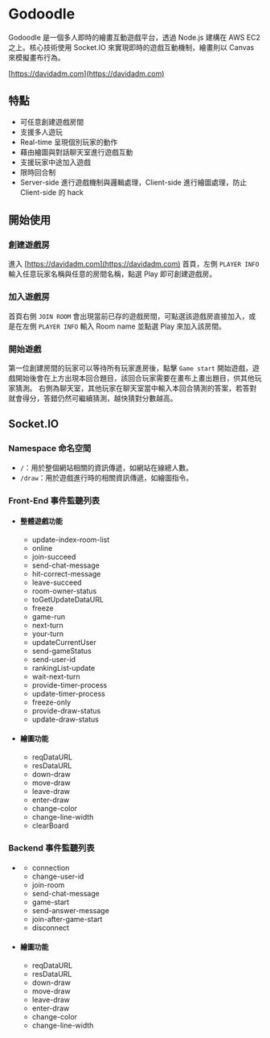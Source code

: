 # Godoodle
Godoodle 是一個多人即時的繪畫互動遊戲平台，透過 Node.js 建構在 AWS EC2 之上。核心技術使用 Socket.IO 來實現即時的遊戲互動機制，繪畫則以 Canvas 來模擬畫布行為。

[https://davidadm.com](https://davidadm.com)


## 特點
- 可任意創建遊戲房間
- 支援多人遊玩
- Real-time 呈現個別玩家的動作
- 藉由繪圖與對話聊天室進行遊戲互動
- 支援玩家中途加入遊戲
- 限時回合制
- Server-side 進行遊戲機制與邏輯處理，Client-side 進行繪圖處理，防止 Client-side 的 hack

## 開始使用
### 創建遊戲房
進入 [https://davidadm.com](https://davidadm.com) 首頁，左側 `PLAYER INFO` 輸入任意玩家名稱與任意的房間名稱，點選 Play 即可創建遊戲房。

### 加入遊戲房
首頁右側 `JOIN ROOM` 會出現當前已存的遊戲房間，可點選該遊戲房直接加入，或是在左側 `PLAYER INFO` 輸入 Room name 並點選 Play 來加入該房間。

### 開始遊戲
第一位創建房間的玩家可以等待所有玩家進房後，點擊 `Game start` 開始遊戲，遊戲開始後會在上方出現本回合題目，該回合玩家需要在畫布上畫出題目，供其他玩家猜測。
右側為聊天室，其他玩家在聊天室當中輸入本回合猜測的答案，若答對就會得分，答錯仍然可繼續猜測，越快猜對分數越高。

## Socket.IO
### Namespace 命名空間
- `/`：用於整個網站相關的資訊傳遞，如網站在線總人數。
- `/draw`：用於遊戲進行時的相關資訊傳遞，如繪圖指令。

### Front-End 事件監聽列表
- #### 整體遊戲功能
  - update-index-room-list
  - online
  - join-succeed
  - send-chat-message
  - hit-correct-message
  - leave-succeed
  - room-owner-status
  - toGetUpdateDataURL
  - freeze
  - game-run
  - next-turn
  - your-turn
  - updateCurrentUser
  - send-gameStatus
  - send-user-id
  - rankingList-update
  - wait-next-turn
  - provide-timer-process
  - update-timer-process
  - freeze-only
  - provide-draw-status
  - update-draw-status
- #### 繪圖功能
  - reqDataURL
  - resDataURL
  - down-draw
  - move-draw
  - leave-draw
  - enter-draw
  - change-color
  - change-line-width
  - clearBoard

### Backend 事件監聽列表
- ####
  - connection
  - change-user-id
  - join-room
  - send-chat-message
  - game-start
  - send-answer-message
  - join-after-game-start
  - disconnect
- #### 繪圖功能
  - reqDataURL
  - resDataURL
  - down-draw
  - move-draw
  - leave-draw
  - enter-draw
  - change-color
  - change-line-width